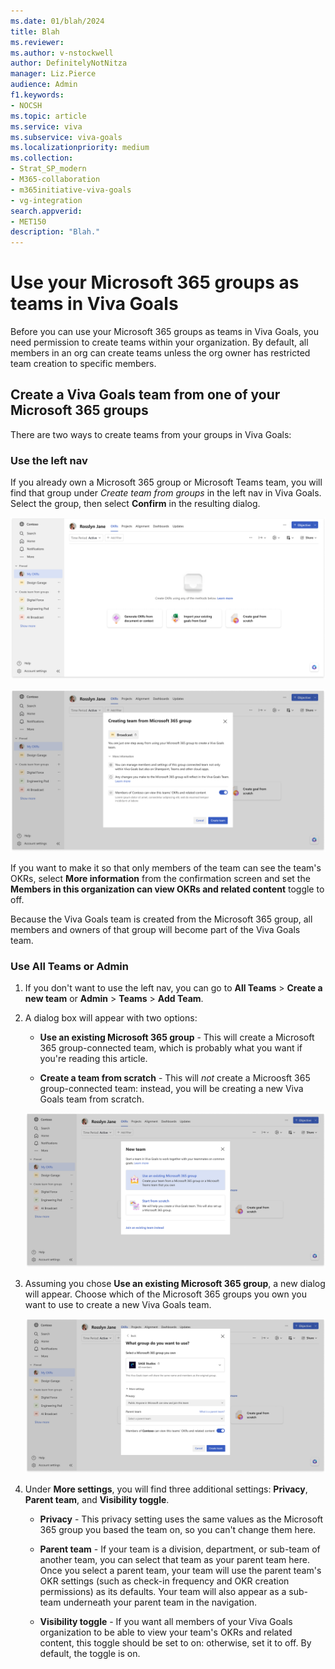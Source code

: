 ```yaml
---
ms.date: 01/blah/2024
title: Blah
ms.reviewer: 
ms.author: v-nstockwell
author: DefinitelyNotNitza
manager: Liz.Pierce
audience: Admin
f1.keywords:
- NOCSH
ms.topic: article
ms.service: viva
ms.subservice: viva-goals
ms.localizationpriority: medium
ms.collection:  
- Strat_SP_modern
- M365-collaboration
- m365initiative-viva-goals
- vg-integration  
search.appverid:
- MET150
description: "Blah."
---
```


# Use your Microsoft 365 groups as teams in Viva Goals

Before you can use your Microsoft 365 groups as teams in Viva Goals, you need permission to create teams within your organization. By default, all members in an org can create teams unless the org owner has restricted team creation to specific members.

## Create a Viva Goals team from one of your Microsoft 365 groups

There are two ways to create teams from your groups in Viva Goals:

### Use the left nav

If you already own a Microsoft 365 group or Microsoft Teams team, you will find that group under *Create team from groups* in the left nav in Viva Goals. Select the group, then select **Confirm** in the resulting dialog. <!--Editor's Note: Instructions unclear. "You can choose the group that you want to use as Viva Goals team, click and confirm, to easily start using that group." Also, images unclear. Note: Images will be replaced.-->

![Screenshot that shows BLAH](..\media\goals\viva-goals-teams\m365-team-creation.png)

![Screenshot that shows BLAH](..\media\goals\viva-goals-teams\more-information.png)

If you want to make it so that only members of the team can see the team's OKRs, select **More information** from the confirmation screen and set the **Members in this organization can view OKRs and related content** toggle to off.

Because the Viva Goals team is created from the Microsoft 365 group, all members and owners of that group will become part of the Viva Goals team.

### Use All Teams or Admin

1. If you don't want to use the left nav, you can go to **All Teams** > **Create a new team** or **Admin** > **Teams** > **Add Team**.

1. A dialog box will appear with two options:

    - **Use an existing Microsoft 365 group** - This will create a Microsoft 365 group-connected team, which is probably what you want if you're reading this article.

    - **Create a team from scratch** - This will *not* create a Microosft 365 group-connected team: instead, you will be creating a new Viva Goals team from scratch.

    ![Image4](..\media\goals\viva-goals-teams\new-team.png)

1. Assuming you chose **Use an existing Microsoft 365 group**, a new dialog will appear. Choose which of the Microsoft 365 groups you own you want to use to create a new Viva Goals team.

    ![What](..\media\goals\viva-goals-teams\what-group-do-you-want-to-use.png)

1. Under **More settings**, you will find three additional settings: **Privacy**, **Parent team**, and **Visibility toggle**.

    - **Privacy** - This privacy setting uses the same values as the Microsoft 365 group you based the team on, so you can't change them here.

    - **Parent team** - If your team is a division, department, or sub-team of another team, you can select that team as your parent team here. Once you select a parent team, your team will use the parent team's OKR settings (such as check-in frequency and OKR creation permissions) as its defaults. Your team will also appear as a sub-team underneath your parent team in the navigation.

    - **Visibility toggle** - If you want all members of your Viva Goals organization to be able to view your team's OKRs and related content, this toggle should be set to on: otherwise, set it to off. By default, the toggle is on.

<!--Editor's Note: There's supposed to be an FAQ here, but I've been advised against including FAQ sections, so I'm going to omit it for now.-->
